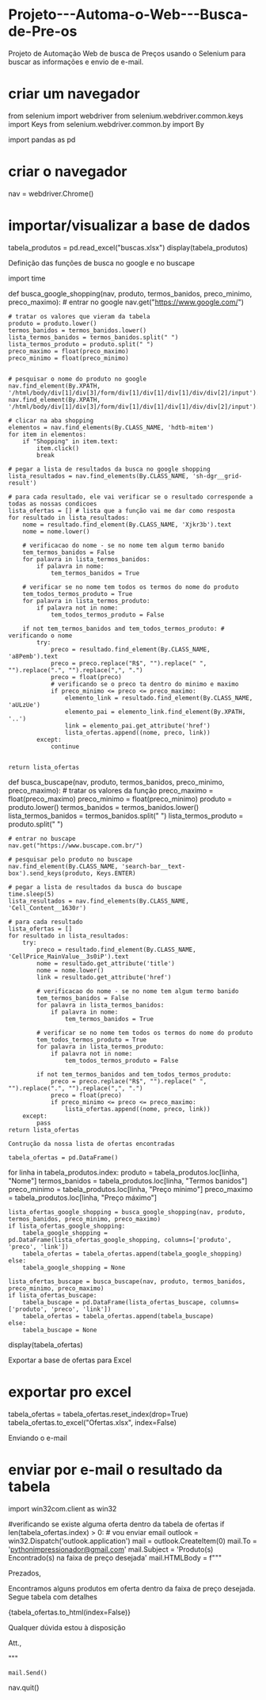 # Projeto---Automa-o-Web---Busca-de-Pre-os
Projeto de Automação Web de busca de Preços usando o Selenium para buscar as informações e envio de e-mail.

# criar um navegador
from selenium import webdriver
from selenium.webdriver.common.keys import Keys
from selenium.webdriver.common.by import By

import pandas as pd

# criar o navegador
nav = webdriver.Chrome()

# importar/visualizar a base de dados
tabela_produtos = pd.read_excel("buscas.xlsx")
display(tabela_produtos)

Definição das funções de busca no google e no buscape

import time

def busca_google_shopping(nav, produto, termos_banidos, preco_minimo, preco_maximo):
    # entrar no google
    nav.get("https://www.google.com/")
    
    # tratar os valores que vieram da tabela
    produto = produto.lower()
    termos_banidos = termos_banidos.lower()
    lista_termos_banidos = termos_banidos.split(" ")
    lista_termos_produto = produto.split(" ")
    preco_maximo = float(preco_maximo)
    preco_minimo = float(preco_minimo)
    

    # pesquisar o nome do produto no google
    nav.find_element(By.XPATH, '/html/body/div[1]/div[3]/form/div[1]/div[1]/div[1]/div/div[2]/input').send_keys(produto)
    nav.find_element(By.XPATH, '/html/body/div[1]/div[3]/form/div[1]/div[1]/div[1]/div/div[2]/input').send_keys(Keys.ENTER)
    
    # clicar na aba shopping
    elementos = nav.find_elements(By.CLASS_NAME, 'hdtb-mitem')
    for item in elementos:
        if "Shopping" in item.text:
            item.click()
            break

    # pegar a lista de resultados da busca no google shopping
    lista_resultados = nav.find_elements(By.CLASS_NAME, 'sh-dgr__grid-result')
    
    # para cada resultado, ele vai verificar se o resultado corresponde a todas as nossas condicoes
    lista_ofertas = [] # lista que a função vai me dar como resposta
    for resultado in lista_resultados:
        nome = resultado.find_element(By.CLASS_NAME, 'Xjkr3b').text
        nome = nome.lower()

        # verificacao do nome - se no nome tem algum termo banido
        tem_termos_banidos = False
        for palavra in lista_termos_banidos:
            if palavra in nome:
                tem_termos_banidos = True
        
        # verificar se no nome tem todos os termos do nome do produto
        tem_todos_termos_produto = True
        for palavra in lista_termos_produto:
            if palavra not in nome:
                tem_todos_termos_produto = False

        if not tem_termos_banidos and tem_todos_termos_produto: # verificando o nome
            try:
                preco = resultado.find_element(By.CLASS_NAME, 'a8Pemb').text
                preco = preco.replace("R$", "").replace(" ", "").replace(".", "").replace(",", ".")
                preco = float(preco)
                # verificando se o preco ta dentro do minimo e maximo
                if preco_minimo <= preco <= preco_maximo:
                    elemento_link = resultado.find_element(By.CLASS_NAME, 'aULzUe')
                    elemento_pai = elemento_link.find_element(By.XPATH, '..')
                    link = elemento_pai.get_attribute('href')
                    lista_ofertas.append((nome, preco, link))
            except:
                continue

            
    return lista_ofertas
    
    

def busca_buscape(nav, produto, termos_banidos, preco_minimo, preco_maximo):
    # tratar os valores da função
    preco_maximo = float(preco_maximo)
    preco_minimo = float(preco_minimo)
    produto = produto.lower()
    termos_banidos = termos_banidos.lower()
    lista_termos_banidos = termos_banidos.split(" ")
    lista_termos_produto = produto.split(" ")
    
    
    # entrar no buscape
    nav.get("https://www.buscape.com.br/")
    
    # pesquisar pelo produto no buscape
    nav.find_element(By.CLASS_NAME, 'search-bar__text-box').send_keys(produto, Keys.ENTER)
    
    # pegar a lista de resultados da busca do buscape
    time.sleep(5)
    lista_resultados = nav.find_elements(By.CLASS_NAME, 'Cell_Content__1630r')
    
    # para cada resultado
    lista_ofertas = []
    for resultado in lista_resultados:
        try:
            preco = resultado.find_element(By.CLASS_NAME, 'CellPrice_MainValue__3s0iP').text
            nome = resultado.get_attribute('title')
            nome = nome.lower()
            link = resultado.get_attribute('href')
            
            # verificacao do nome - se no nome tem algum termo banido
            tem_termos_banidos = False
            for palavra in lista_termos_banidos:
                if palavra in nome:
                    tem_termos_banidos = True  
                    
            # verificar se no nome tem todos os termos do nome do produto
            tem_todos_termos_produto = True
            for palavra in lista_termos_produto:
                if palavra not in nome:
                    tem_todos_termos_produto = False            
            
            if not tem_termos_banidos and tem_todos_termos_produto:
                preco = preco.replace("R$", "").replace(" ", "").replace(".", "").replace(",", ".")
                preco = float(preco)
                if preco_minimo <= preco <= preco_maximo:
                    lista_ofertas.append((nome, preco, link))
        except:
            pass
    return lista_ofertas
    
    Contrução da nossa lista de ofertas encontradas
    
    tabela_ofertas = pd.DataFrame()

for linha in tabela_produtos.index:
    produto = tabela_produtos.loc[linha, "Nome"]
    termos_banidos = tabela_produtos.loc[linha, "Termos banidos"]
    preco_minimo = tabela_produtos.loc[linha, "Preço mínimo"]
    preco_maximo = tabela_produtos.loc[linha, "Preço máximo"]
    
    lista_ofertas_google_shopping = busca_google_shopping(nav, produto, termos_banidos, preco_minimo, preco_maximo)
    if lista_ofertas_google_shopping:
        tabela_google_shopping = pd.DataFrame(lista_ofertas_google_shopping, columns=['produto', 'preco', 'link'])
        tabela_ofertas = tabela_ofertas.append(tabela_google_shopping)
    else:
        tabela_google_shopping = None
        
    lista_ofertas_buscape = busca_buscape(nav, produto, termos_banidos, preco_minimo, preco_maximo)
    if lista_ofertas_buscape:
        tabela_buscape = pd.DataFrame(lista_ofertas_buscape, columns=['produto', 'preco', 'link'])
        tabela_ofertas = tabela_ofertas.append(tabela_buscape)
    else:
        tabela_buscape = None

display(tabela_ofertas)

Exportar a base de ofertas para Excel

# exportar pro excel
tabela_ofertas = tabela_ofertas.reset_index(drop=True)
tabela_ofertas.to_excel("Ofertas.xlsx", index=False)

Enviando o e-mail

# enviar por e-mail o resultado da tabela
import win32com.client as win32

#verificando se existe alguma oferta dentro da tabela de ofertas
if len(tabela_ofertas.index) > 0:
    # vou enviar email
    outlook = win32.Dispatch('outlook.application')
    mail = outlook.CreateItem(0)
    mail.To = 'pythonimpressionador@gmail.com'
    mail.Subject = 'Produto(s) Encontrado(s) na faixa de preço desejada'
    mail.HTMLBody = f"""
    <p>Prezados,</p>
    <p>Encontramos alguns produtos em oferta dentro da faixa de preço desejada. Segue tabela com detalhes</p>
    {tabela_ofertas.to_html(index=False)}
    <p>Qualquer dúvida estou à disposição</p>
    <p>Att.,</p>
    """
    
    mail.Send()

nav.quit()  

